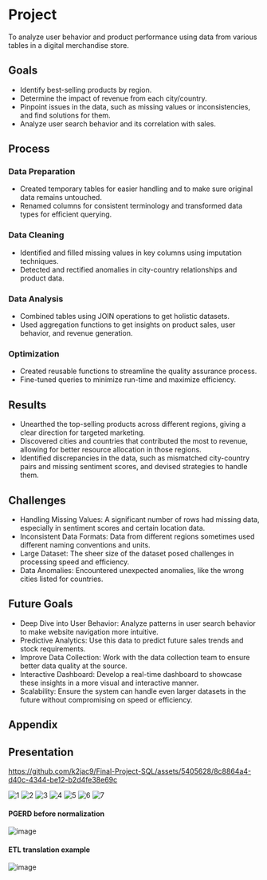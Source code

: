 # Project

To analyze user behavior and product performance using data from various tables in a digital merchandise store.

## Goals

- Identify best-selling products by region.
- Determine the impact of revenue from each city/country.
- Pinpoint issues in the data, such as missing values or inconsistencies, and find solutions for them.
- Analyze user search behavior and its correlation with sales.

## Process

### Data Preparation

- Created temporary tables for easier handling and to make sure original data remains untouched.
- Renamed columns for consistent terminology and transformed data types for efficient querying.

### Data Cleaning

- Identified and filled missing values in key columns using imputation techniques.
- Detected and rectified anomalies in city-country relationships and product data.

### Data Analysis

- Combined tables using JOIN operations to get holistic datasets.
- Used aggregation functions to get insights on product sales, user behavior, and revenue generation.

### Optimization

- Created reusable functions to streamline the quality assurance process.
- Fine-tuned queries to minimize run-time and maximize efficiency.

## Results

- Unearthed the top-selling products across different regions, giving a clear direction for targeted marketing.
- Discovered cities and countries that contributed the most to revenue, allowing for better resource allocation in those regions.
- Identified discrepancies in the data, such as mismatched city-country pairs and missing sentiment scores, and devised strategies to handle them.

## Challenges

- Handling Missing Values: A significant number of rows had missing data, especially in sentiment scores and certain location data.
- Inconsistent Data Formats: Data from different regions sometimes used different naming conventions and units.
- Large Dataset: The sheer size of the dataset posed challenges in processing speed and efficiency.
- Data Anomalies: Encountered unexpected anomalies, like the wrong cities listed for countries.

## Future Goals

- Deep Dive into User Behavior: Analyze patterns in user search behavior to make website navigation more intuitive.
- Predictive Analytics: Use this data to predict future sales trends and stock requirements.
- Improve Data Collection: Work with the data collection team to ensure better data quality at the source.
- Interactive Dashboard: Develop a real-time dashboard to showcase these insights in a more visual and interactive manner.
- Scalability: Ensure the system can handle even larger datasets in the future without compromising on speed or efficiency.

## Appendix

## Presentation

https://github.com/k2jac9/Final-Project-SQL/assets/5405628/8c8864a4-d40c-4344-be12-b2d4fe38e69c

![1](https://github.com/k2jac9/Final-Project-SQL/assets/5405628/36959e4a-c6ec-4f02-a1a0-880aa395a930)
![2](https://github.com/k2jac9/Final-Project-SQL/assets/5405628/0db6913c-5597-4975-826f-4c487fae5ada)
![3](https://github.com/k2jac9/Final-Project-SQL/assets/5405628/ff5e5c99-2290-47d0-898d-d9ee61d7b17d)
![4](https://github.com/k2jac9/Final-Project-SQL/assets/5405628/0c8dbede-1c40-422b-9929-dfe891cffead)
![5](https://github.com/k2jac9/Final-Project-SQL/assets/5405628/661fcdfb-0e3d-42de-93b0-2cafe05672d4)
![6](https://github.com/k2jac9/Final-Project-SQL/assets/5405628/685db866-38ac-4c91-a06b-6fbbcb8e25ea)
![7](https://github.com/k2jac9/Final-Project-SQL/assets/5405628/45c441c4-f0d6-49d5-9424-f14d8532289b)


#### PGERD before normalization
![image](https://github.com/k2jac9/Project-SQL/assets/5405628/5910fbce-2c49-421a-a9ff-e312b85fbd6b)

#### ETL translation example
![image](https://github.com/k2jac9/Project-SQL/assets/5405628/02e2db0b-8ad0-4eaa-84b7-2cd7e1805e8f)
